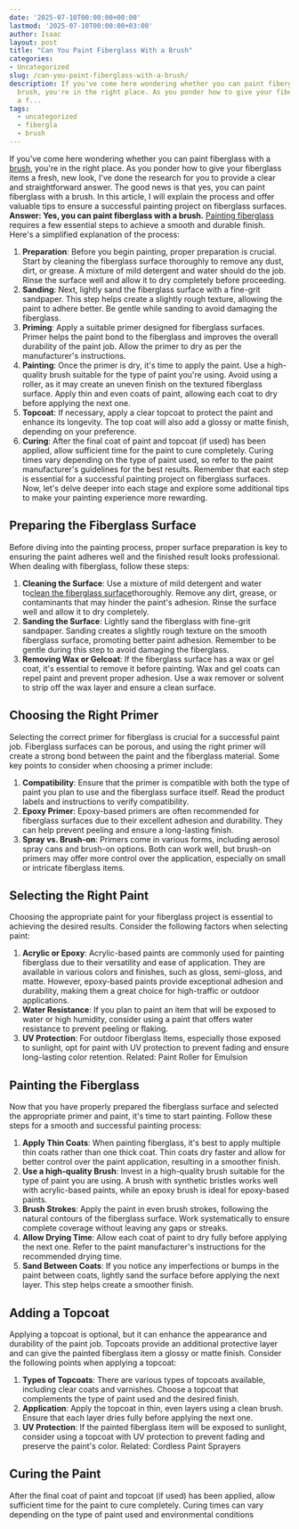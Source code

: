 ```yaml
---
date: '2025-07-10T00:00:00+00:00'
lastmod: '2025-07-10T00:00:00+03:00'
author: Isaac
layout: post
title: "Can You Paint Fiberglass With a Brush"
categories:
- Uncategorized
slug: /can-you-paint-fiberglass-with-a-brush/
description: If you've come here wondering whether you can paint fiberglass with a
  brush, you're in the right place. As you ponder how to give your fiberglass items
  a f...
tags: 
  - uncategorized
  - fibergla
  - brush
---
```

If you've come here wondering whether you can paint fiberglass with a [brush](/posts/best-brush-gutter-guards/), you're in the right place. As you ponder how to give your fiberglass items a fresh, new look, I've done the research for you to provide a clear and straightforward answer.
The good news is that yes, you can paint fiberglass with a brush. In this article, I will explain the process and offer valuable tips to ensure a successful painting project on fiberglass surfaces.
**Answer: Yes, you can paint fiberglass with a brush.**
[Painting fiberglass](https://pestpolicy.com/how-to-paint-a-fiberglass-boat/)
requires a few essential steps to achieve a smooth and durable finish. Here's a simplified explanation of the process:
1. **Preparation**: Before you begin painting, proper preparation is crucial. Start by cleaning the fiberglass surface thoroughly to remove any dust, dirt, or grease. A mixture of mild detergent and water should do the job. Rinse the surface well and allow it to dry completely before proceeding.
2. **Sanding**: Next, lightly sand the fiberglass surface with a fine-grit sandpaper. This step helps create a slightly rough texture, allowing the paint to adhere better. Be gentle while sanding to avoid damaging the fiberglass.
3. **Priming**: Apply a suitable primer designed for fiberglass surfaces. Primer helps the paint bond to the fiberglass and improves the overall durability of the paint job. Allow the primer to dry as per the manufacturer's instructions.
4. **Painting**: Once the primer is dry, it's time to apply the paint. Use a high-quality brush suitable for the type of paint you're using. Avoid using a roller, as it may create an uneven finish on the textured fiberglass surface. Apply thin and even coats of paint, allowing each coat to dry before applying the next one.
5. **Topcoat**: If necessary, apply a clear topcoat to protect the paint and enhance its longevity. The top coat will also add a glossy or matte finish, depending on your preference.
6. **Curing**: After the final coat of paint and topcoat (if used) has been applied, allow sufficient time for the paint to cure completely. Curing times vary depending on the type of paint used, so refer to the paint manufacturer's guidelines for the best results.
Remember that each step is essential for a successful painting project on fiberglass surfaces. Now, let's delve deeper into each stage and explore some additional tips to make your painting experience more rewarding.
## **Preparing the Fiberglass Surface**
Before diving into the painting process, proper surface preparation is key to ensuring the paint adheres well and the finished result looks professional. When dealing with fiberglass, follow these steps:
1. **Cleaning the Surface**: Use a mixture of mild detergent and water to[clean the fiberglass surface](https://pestpolicy.com/best-fiberglass-boat-cleaner/)thoroughly. Remove any dirt, grease, or contaminants that may hinder the paint's adhesion. Rinse the surface well and allow it to dry completely.
2. **Sanding the Surface**: Lightly sand the fiberglass with fine-grit sandpaper. Sanding creates a slightly rough texture on the smooth fiberglass surface, promoting better paint adhesion. Remember to be gentle during this step to avoid damaging the fiberglass.
3. **Removing Wax or Gelcoat**: If the fiberglass surface has a wax or gel coat, it's essential to remove it before painting. Wax and gel coats can repel paint and prevent proper adhesion. Use a wax remover or solvent to strip off the wax layer and ensure a clean surface.
## **Choosing the Right Primer**
Selecting the correct primer for fiberglass is crucial for a successful paint job. Fiberglass surfaces can be porous, and using the right primer will create a strong bond between the paint and the fiberglass material. Some key points to consider when choosing a primer include:
1. **Compatibility**: Ensure that the primer is compatible with both the type of paint you plan to use and the fiberglass surface itself. Read the product labels and instructions to verify compatibility.
2. **Epoxy Primer**: Epoxy-based primers are often recommended for fiberglass surfaces due to their excellent adhesion and durability. They can help prevent peeling and ensure a long-lasting finish.
3. **Spray vs. Brush-on**: Primers come in various forms, including aerosol spray cans and brush-on options. Both can work well, but brush-on primers may offer more control over the application, especially on small or intricate fiberglass items.
## **Selecting the Right Paint**
Choosing the appropriate paint for your fiberglass project is essential to achieving the desired results. Consider the following factors when selecting paint:
1. **Acrylic or Epoxy**: Acrylic-based paints are commonly used for painting fiberglass due to their versatility and ease of application. They are available in various colors and finishes, such as gloss, semi-gloss, and matte. However, epoxy-based paints provide exceptional adhesion and durability, making them a great choice for high-traffic or outdoor applications.
2. **Water Resistance**: If you plan to paint an item that will be exposed to water or high humidity, consider using a paint that offers water resistance to prevent peeling or flaking.
3. **UV Protection**: For outdoor fiberglass items, especially those exposed to sunlight, opt for paint with UV protection to prevent fading and ensure long-lasting color retention.
Related:
Paint Roller for Emulsion
## **Painting the Fiberglass**
Now that you have properly prepared the fiberglass surface and selected the appropriate primer and paint, it's time to start painting. Follow these steps for a smooth and successful painting process:
1. **Apply Thin Coats**: When painting fiberglass, it's best to apply multiple thin coats rather than one thick coat. Thin coats dry faster and allow for better control over the paint application, resulting in a smoother finish.
2. **Use a high-quality Brush**: Invest in a high-quality brush suitable for the type of paint you are using. A brush with synthetic bristles works well with acrylic-based paints, while an epoxy brush is ideal for epoxy-based paints.
3. **Brush Strokes**: Apply the paint in even brush strokes, following the natural contours of the fiberglass surface. Work systematically to ensure complete coverage without leaving any gaps or streaks.
4. **Allow Drying Time**: Allow each coat of paint to dry fully before applying the next one. Refer to the paint manufacturer's instructions for the recommended drying time.
5. **Sand Between Coats**: If you notice any imperfections or bumps in the paint between coats, lightly sand the surface before applying the next layer. This step helps create a smoother finish.
## **Adding a Topcoat**
Applying a topcoat is optional, but it can enhance the appearance and durability of the paint job. Topcoats provide an additional protective layer and can give the painted fiberglass item a glossy or matte finish. Consider the following points when applying a topcoat:
1. **Types of Topcoats**: There are various types of topcoats available, including clear coats and varnishes. Choose a topcoat that complements the type of paint used and the desired finish.
2. **Application**: Apply the topcoat in thin, even layers using a clean brush. Ensure that each layer dries fully before applying the next one.
3. **UV Protection**: If the painted fiberglass item will be exposed to sunlight, consider using a topcoat with UV protection to prevent fading and preserve the paint's color.
Related:
Cordless Paint Sprayers
## **Curing the Paint**
After the final coat of paint and topcoat (if used) has been applied, allow sufficient time for the paint to cure completely. Curing times can vary depending on the type of paint used and environmental conditions
